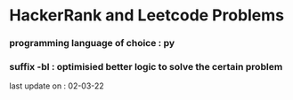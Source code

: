 # HackerRank and Leetcode Problems

### programming language of choice : py
### suffix -bl : optimisied better logic to solve the certain problem 

last update on : 02-03-22
